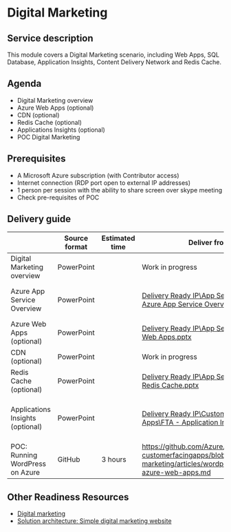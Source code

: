# Digital Marketing

## Service description

This module covers a Digital Marketing scenario, including Web Apps, SQL Database, Application Insights, Content Delivery Network and Redis Cache. 


## Agenda

* Digital Marketing overview
* Azure Web Apps (optional)
* CDN (optional)
* Redis Cache (optional)
* Applications Insights (optional)
* POC Digital Marketing


## Prerequisites

*	A Microsoft Azure subscription (with Contributor access)
*	Internet connection (RDP port open to external IP addresses)
*	1 person per session with the ability to share screen over skype meeting
*	Check pre-requisites of POC


## Delivery guide

|                                   | Source format | Estimated time  | Deliver from    | Readiness Resources   |
| -------------                     | ------------- | -------------   | -------------   | -------------         |
| Digital Marketing overview        | PowerPoint    |                 | Work in progress| Work in progress      |
| Azure App Service Overview        | PowerPoint    |                 | [Delivery Ready IP\App Services\FTA - Azure App Service Overview.pptx](https://microsoft.sharepoint.com/:p:/t/fasttrackforazure/CE/EZHgzO_M9pBOq2CjaY_Tc0ABIAKRL-0kDmB_kH1JoFUIBQ?e=6UnvKR) | [Azure App Service Overview TTT](https://msit.microsoftstream.com/video/4254a5a4-9f54-4404-87dc-25aab3d1c191)      |
| Azure Web Apps (optional)         | PowerPoint    |                 | [Delivery Ready IP\App Services\FTA - Web Apps.pptx](https://microsoft.sharepoint.com/:p:/t/fasttrackforazure/CE/EU21ANR_K9lKrb7AOHEwQ-IByTZMHKgoC9zIrIInwLUUsA?e=UcZ0SJ) | [Azure Web Apps TTT](https://msit.microsoftstream.com/video/33d852d8-3218-4981-8c12-1393059d1f1b) |
| CDN (optional)                    | PowerPoint    |                 | Work in progress| Work in progress      |
| Redis Cache (optional)            | PowerPoint    |                 | [Delivery Ready IP\App Services\FTA - Redis Cache.pptx](https://microsoft.sharepoint.com/:p:/t/fasttrackforazure/CE/EQ-V9VlDU-FMk08tNADgcqkB_7pRfHAb5tzsL-_XupdsEA?e=LDvk40) | [Redis Cache TTT](https://msit.microsoftstream.com/video/a8066a16-af47-44ad-8335-d83cf2b60e3e) |
| Applications Insights (optional)  | PowerPoint    |                 | [Delivery Ready IP\Customer Facing Apps\FTA - Application Insights.pptx](https://microsoft.sharepoint.com/teams/fasttrackforazure/CE/Shared%20Documents/Forms/AllItems.aspx?RootFolder=%2Fteams%2Ffasttrackforazure%2FCE%2FShared%20Documents%2FDelivery%20Ready%20IP%2FCustomer%20Facing%20Apps&FolderCTID=0x0120004142D6306BFD4A4E9C0E1C8ABF7FC84D) | [Application Insights TTT](https://msit.microsoftstream.com/video/234450bd-7d2e-48a8-83da-2a7251adb61b), [TECH-DEV308](https://digital.microsoftready.com/FY18/Session/TECH-DEV308) |
| POC: Running WordPress on Azure   | GitHub        |  3 hours        | https://github.com/Azure/fta-customerfacingapps/blob/master/digital-marketing/articles/wordpress-on-azure-web-apps.md | Work in progress       |


## Other Readiness Resources

* [Digital marketing](https://azure.microsoft.com/en-us/solutions/digital-marketing/)
* [Solution architecture: Simple digital marketing website](https://azure.microsoft.com/en-us/solutions/architecture/digital-marketing-smb/)
